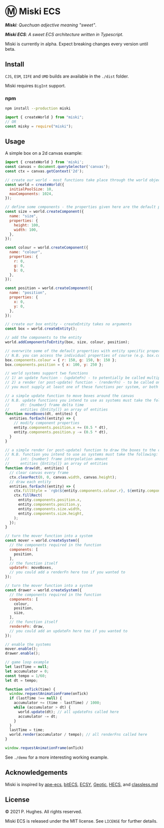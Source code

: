 # Ⓜ Miski ECS

*__Miski__: Quechuan adjective meaning "sweet"*.

*__Miski ECS__: A sweet ECS architecture written in Typescript.*

Miski is currently in alpha. Expect breaking changes every version until beta.

## Install

`CJS`, `ESM`, `IIFE` and `UMD` builds are available in the `./dist` folder.

Miski requires `BigInt` support.

### npm
```bash
npm install --production miski
```

```javascript
import { createWorld } from "miski";
// OR
const misky = require("miski");
```

## Usage

A simple box on a 2d canvas example:

```javascript
import { createWorld } from 'miski';
const canvas = document.querySelector('canvas');
const ctx = canvas.getContext('2d');

// create our world - most functions take place through the world object
const world = createWorld({
  initialPoolSize: 10,
  maxComponents: 1024,
});

// define some components - the properties given here are the default properties of the component
const size = world.createComponent({
  name: "size",
  properties: {
    height: 100,
    width: 100,
  },
});

const colour = world.createComponent({
  name: "colour",
  properties: {
    r: 0,
    g: 0,
    b: 0,
  },
});

const position = world.createComponent({
  name: "position",
  properties: {
    x: 0,
    y: 0,
  },
});

// create our box entity - createEntity takes no arguments
const box = world.createEntity();

// add the components to the entity
world.addComponentsToEntity(box, size, colour, position);

// overwrite some of the default properties with entity specific properties
// N.B. you can access the individual properties of course (e.g. box.components.colour.r)
box.components.colour = { r: 150, g: 150, b: 150 };
box.components.position = { x: 100, y: 250 };

// world systems support two functions
// 1) an update function - (updateFn) - to potentially be called multiple times per frame
// 2) a render (or post-update) function - (renderFn) - to be called only once per frame
// you must supply at least one of these functions per system, or both

// a simple update function to move boxes around the canvas
// N.B. update functions you intend to use as systems must take the following:
//     dt: {number} frame delta time
//     entities {Entity[]} an array of entities
function moveBoxes(dt, entites) {
  entities.forEach((entity) => {
    // modify component properties
    entity.components.position.x += (0.5 * dt),
    entity.components.position.y -= (0.5 * dt),
  }
}

// a simple render (or post-update) function to draw the boxes to the canvas
// N.B. function you intend to use as systems must take the following:
//     int: {number} frame interpolation amount
//     entities {Entity[]} an array of entities
function draw(dt, entities) {
  // clear canvas every frame
  ctx.clearRect(0, 0, canvas.width, canvas.height);
  // draw each entity
  entities.forEach((entity) => {
    ctx.fillStyle = `rgb(${entity.components.colour.r}, ${entity.components.colour.g}, ${entity.components.colour.b})`;
    ctx.fillRect(
      entity.components.position.x,
      entity.components.position.y,
      entity.components.size.width,
      entity.components.size.height,
    );
  });
}

// turn the mover function into a system
const mover = world.createSystem({
  // the components required in the function
  components: [
    position,
  ],
  // the function itself
  updateFn: moveBoxes,
  // you could add a renderFn here too if you wanted to
});

// turn the mover function into a system
const drawer = world.createSystem({
  // the components required in the function
  components: [
    colour,
    position,
    size,
  ],
  // the function itself
  rendereFn: draw,
  // you could add an updateFn here too if you wanted to
});

// enable the systems
mover.enable();
drawer.enable();

// game loop example
let lastTime = null;
let accumulator = 0;
const tempo = 1/60;
let dt = tempo;

function onTick(time) {
  window.requestAnimationFrame(onTick)
  if (lastTime !== null) {
    accumulator += (time - lastTime) / 1000;
    while (accumulator > dt) {
      world.update(dt); // all updateFns called here
      accumulator -= dt;
    }
  }
  lastTime = time;
  world.render(accumulator / tempo); // all renderFns called here
}

window.requestAnimationFrame(onTick)
```

See `./demo` for a more interesting working example.

## Acknowledgements
Miski is inspired by [ape-ecs](https://github.com/fritzy/ape-ecs), [bitECS](https://github.com/NateTheGreatt/bitECS), [ECSY](https://github.com/ecsyjs/ecsy), [Geotic](https://github.com/ddmills/geotic), [HECS](https://github.com/gohyperr/hecs), and [classless.md](https://gist.github.com/mpj/17d8d73275bca303e8d2)

## License
&copy; 2021 P. Hughes. All rights reserved.

Miski ECS is released under the MIT license. See `LICENSE` for further details.